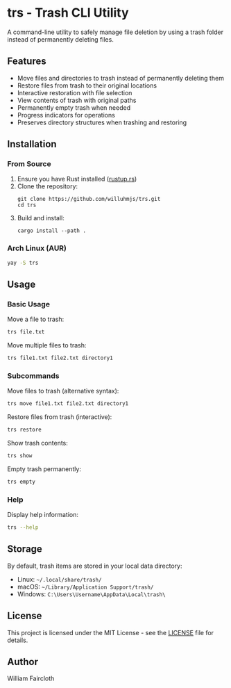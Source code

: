 # trs - Trash CLI Utility

A command-line utility to safely manage file deletion by using a trash folder instead of permanently deleting files.

## Features

- Move files and directories to trash instead of permanently deleting them
- Restore files from trash to their original locations
- Interactive restoration with file selection
- View contents of trash with original paths
- Permanently empty trash when needed
- Progress indicators for operations
- Preserves directory structures when trashing and restoring

## Installation

### From Source

1. Ensure you have Rust installed ([rustup.rs](https://rustup.rs))
2. Clone the repository:
   ```
   git clone https://github.com/willuhmjs/trs.git
   cd trs
   ```
3. Build and install:
   ```
   cargo install --path .
   ```

### Arch Linux (AUR)

```bash
yay -S trs
```

## Usage

### Basic Usage

Move a file to trash:
```bash
trs file.txt
```

Move multiple files to trash:
```bash
trs file1.txt file2.txt directory1
```

### Subcommands

Move files to trash (alternative syntax):
```bash
trs move file1.txt file2.txt directory1
```

Restore files from trash (interactive):
```bash
trs restore
```

Show trash contents:
```bash
trs show
```

Empty trash permanently:
```bash
trs empty
```

### Help

Display help information:
```bash
trs --help
```

## Storage

By default, trash items are stored in your local data directory:
- Linux: `~/.local/share/trash/`
- macOS: `~/Library/Application Support/trash/`
- Windows: `C:\Users\Username\AppData\Local\trash\`

## License

This project is licensed under the MIT License - see the [LICENSE](LICENSE) file for details.

## Author

William Faircloth
